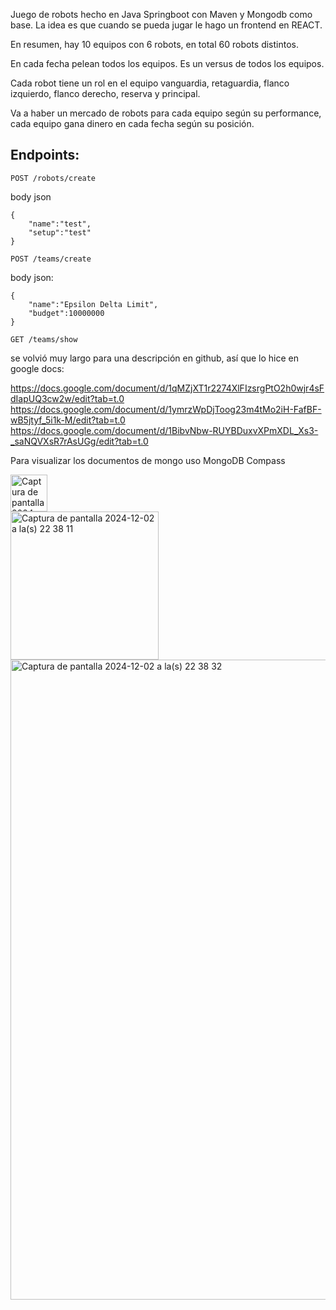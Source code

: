Juego de robots hecho en Java Springboot con Maven y Mongodb como base.
La idea es que cuando se pueda jugar le hago un frontend en REACT.

En resumen, hay 10 equipos con 6 robots, en total 60 robots distintos.


En cada fecha pelean todos los equipos. Es un versus de todos los equipos.


Cada robot tiene un rol en el equipo vanguardia, retaguardia, flanco izquierdo, flanco derecho, reserva y principal.


Va a haber un mercado de robots para cada equipo según su performance, cada equipo gana dinero en cada fecha según su posición.


## Endpoints:

```
POST /robots/create
```


body json
```
{
    "name":"test",
    "setup":"test"
}
```


```
POST /teams/create
```


body json:
```
{
    "name":"Epsilon Delta Limit",
    "budget":10000000
}
```

```
GET /teams/show
```


se volvió muy largo para una descripción en github, así que lo hice en google docs:


https://docs.google.com/document/d/1qMZjXT1r2274XlFIzsrgPtO2h0wjr4sFdIapUQ3cw2w/edit?tab=t.0
https://docs.google.com/document/d/1ymrzWpDjToog23m4tMo2iH-FafBF-wB5jtyf_5i1k-M/edit?tab=t.0
https://docs.google.com/document/d/1BibvNbw-RUYBDuxvXPmXDL_Xs3-_saNQVXsR7rAsUGg/edit?tab=t.0

Para visualizar los documentos de mongo uso MongoDB Compass

<img width="59" alt="Captura de pantalla 2024-12-02 a la(s) 22 37 58" src="https://github.com/user-attachments/assets/696f25bc-9132-4073-9745-20faed51fc1f">


<br>
<img width="237" alt="Captura de pantalla 2024-12-02 a la(s) 22 38 11" src="https://github.com/user-attachments/assets/386f2ef9-9815-4f60-b7aa-721d63db2233">
<br>

<img width="1024" alt="Captura de pantalla 2024-12-02 a la(s) 22 38 32" src="https://github.com/user-attachments/assets/0a256e33-3449-4451-b148-5026e8d3eaf8">








